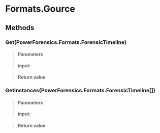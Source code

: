 ﻿


# Formats.Gource

## Methods


### Get(PowerForensics.Formats.ForensicTimeline)

> #### Parameters
> **input:** 

> #### Return value
> 

### GetInstances(PowerForensics.Formats.ForensicTimeline[])

> #### Parameters
> **input:** 

> #### Return value
> 